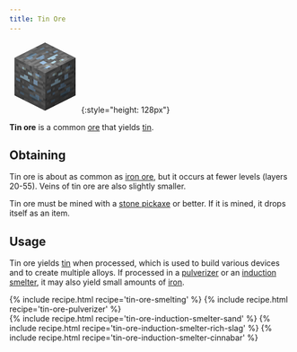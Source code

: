 ```yaml
---
title: Tin Ore
---
```


![Tin Ore](/assets/images/thermal-foundation/ore-tin.png){:style="height: 128px"}


**Tin ore** is a common [ore](https://minecraft.gamepedia.com/Ore) that yields
[tin](/docs/thermal-foundation/metals-and-alloys/tin/).


Obtaining
---------
Tin ore is about as common as [iron
ore](https://minecraft.gamepedia.com/Iron_Ore), but it occurs at fewer levels
(layers 20-55). Veins of tin ore are also slightly smaller.

Tin ore must be mined with a [stone
pickaxe](https://minecraft.gamepedia.com/Pickaxe) or better. If it is mined, it
drops itself as an item.


Usage
-----
Tin ore yields [tin](/docs/thermal-foundation/metals-and-alloys/tin/) when
processed, which is used to build various devices and to create multiple alloys.
If processed in a [pulverizer](/docs/thermal-expansion/machines/pulverizer/) or
an [induction smelter](/docs/thermal-expansion/machines/induction-smelter/), it
may also yield small amounts of [iron](https://minecraft.gamepedia.com/Iron).

<div>
{% include recipe.html recipe='tin-ore-smelting' %}
{% include recipe.html recipe='tin-ore-pulverizer' %}<br />
{% include recipe.html recipe='tin-ore-induction-smelter-sand' %}
{% include recipe.html recipe='tin-ore-induction-smelter-rich-slag' %}
{% include recipe.html recipe='tin-ore-induction-smelter-cinnabar' %}
</div>
